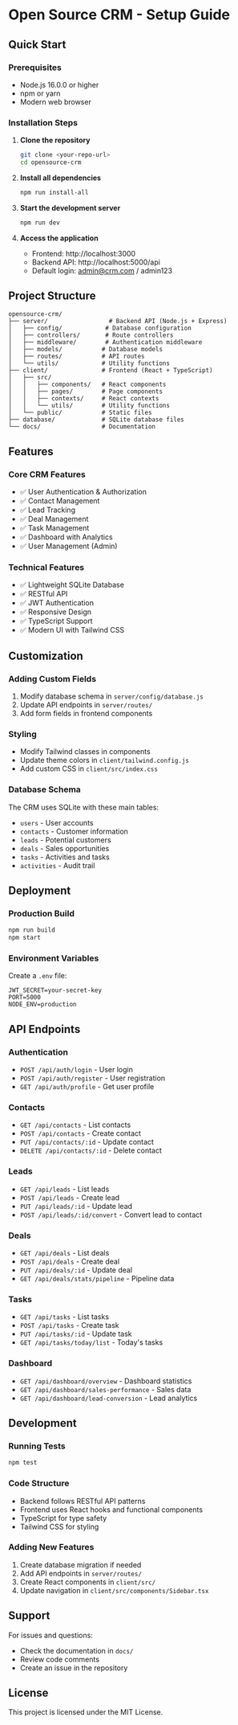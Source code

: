 # Open Source CRM - Setup Guide

## Quick Start

### Prerequisites
- Node.js 16.0.0 or higher
- npm or yarn
- Modern web browser

### Installation Steps

1. **Clone the repository**
   ```bash
   git clone <your-repo-url>
   cd opensource-crm
   ```

2. **Install all dependencies**
   ```bash
   npm run install-all
   ```

3. **Start the development server**
   ```bash
   npm run dev
   ```

4. **Access the application**
   - Frontend: http://localhost:3000
   - Backend API: http://localhost:5000/api
   - Default login: admin@crm.com / admin123

## Project Structure

```
opensource-crm/
├── server/                 # Backend API (Node.js + Express)
│   ├── config/            # Database configuration
│   ├── controllers/       # Route controllers
│   ├── middleware/        # Authentication middleware
│   ├── models/           # Database models
│   ├── routes/           # API routes
│   └── utils/            # Utility functions
├── client/               # Frontend (React + TypeScript)
│   ├── src/
│   │   ├── components/   # React components
│   │   ├── pages/        # Page components
│   │   ├── contexts/     # React contexts
│   │   └── utils/        # Utility functions
│   └── public/           # Static files
├── database/             # SQLite database files
└── docs/                 # Documentation
```

## Features

### Core CRM Features
- ✅ User Authentication & Authorization
- ✅ Contact Management
- ✅ Lead Tracking
- ✅ Deal Management
- ✅ Task Management
- ✅ Dashboard with Analytics
- ✅ User Management (Admin)

### Technical Features
- ✅ Lightweight SQLite Database
- ✅ RESTful API
- ✅ JWT Authentication
- ✅ Responsive Design
- ✅ TypeScript Support
- ✅ Modern UI with Tailwind CSS

## Customization

### Adding Custom Fields
1. Modify database schema in `server/config/database.js`
2. Update API endpoints in `server/routes/`
3. Add form fields in frontend components

### Styling
- Modify Tailwind classes in components
- Update theme colors in `client/tailwind.config.js`
- Add custom CSS in `client/src/index.css`

### Database Schema
The CRM uses SQLite with these main tables:
- `users` - User accounts
- `contacts` - Customer information
- `leads` - Potential customers
- `deals` - Sales opportunities
- `tasks` - Activities and tasks
- `activities` - Audit trail

## Deployment

### Production Build
```bash
npm run build
npm start
```

### Environment Variables
Create a `.env` file:
```
JWT_SECRET=your-secret-key
PORT=5000
NODE_ENV=production
```

## API Endpoints

### Authentication
- `POST /api/auth/login` - User login
- `POST /api/auth/register` - User registration
- `GET /api/auth/profile` - Get user profile

### Contacts
- `GET /api/contacts` - List contacts
- `POST /api/contacts` - Create contact
- `PUT /api/contacts/:id` - Update contact
- `DELETE /api/contacts/:id` - Delete contact

### Leads
- `GET /api/leads` - List leads
- `POST /api/leads` - Create lead
- `PUT /api/leads/:id` - Update lead
- `POST /api/leads/:id/convert` - Convert lead to contact

### Deals
- `GET /api/deals` - List deals
- `POST /api/deals` - Create deal
- `PUT /api/deals/:id` - Update deal
- `GET /api/deals/stats/pipeline` - Pipeline data

### Tasks
- `GET /api/tasks` - List tasks
- `POST /api/tasks` - Create task
- `PUT /api/tasks/:id` - Update task
- `GET /api/tasks/today/list` - Today's tasks

### Dashboard
- `GET /api/dashboard/overview` - Dashboard statistics
- `GET /api/dashboard/sales-performance` - Sales data
- `GET /api/dashboard/lead-conversion` - Lead analytics

## Development

### Running Tests
```bash
npm test
```

### Code Structure
- Backend follows RESTful API patterns
- Frontend uses React hooks and functional components
- TypeScript for type safety
- Tailwind CSS for styling

### Adding New Features
1. Create database migration if needed
2. Add API endpoints in `server/routes/`
3. Create React components in `client/src/`
4. Update navigation in `client/src/components/Sidebar.tsx`

## Support

For issues and questions:
- Check the documentation in `docs/`
- Review code comments
- Create an issue in the repository

## License

This project is licensed under the MIT License. 